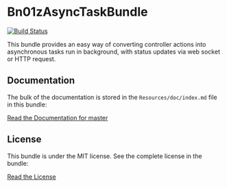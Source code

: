 Bn01zAsyncTaskBundle
====================

[![Build Status](https://secure.travis-ci.org/bn01z/Bn01zAsyncTaskBundle.png)](http://travis-ci.org/bn01z/Bn01zAsyncTaskBundle)

This bundle provides an easy way of converting controller actions into asynchronous tasks run in background,
with status updates via web socket or HTTP request.

## Documentation

The bulk of the documentation is stored in the `Resources/doc/index.md` file in this bundle:

[Read the Documentation for master](https://github.com/bn01z/Bn01zAsyncTaskBundle/blob/master/Resources/doc/index.md)


## License

This bundle is under the MIT license. See the complete license in the bundle:

[Read the License](https://github.com/bn01z/Bn01zAsyncTaskBundle/blob/master/LICENSE)

